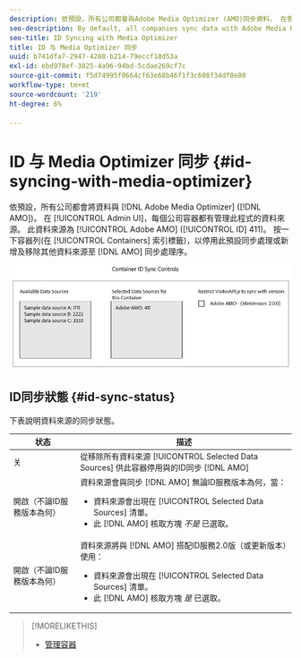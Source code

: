 ```yaml
---
description: 依預設，所有公司都會與Adobe Media Optimizer (AMO)同步資料。 在管理UI中，每個公司容器都有一個管理此程式的資料來源。 此資料來源為AdobeAMO (ID 411)。 按一下所選公司的容器列（在「容器」標籤下），以停用此預設同步處理，或在AMO同步處理流程中新增和移除其他資料來源。
seo-description: By default, all companies sync data with Adobe Media Optimizer (AMO). In the Admin UI, each company container has a data source that manages this process. This data source is Adobe AMO (ID 411). Click a container row (under the Containers tab) for a selected company to disable this default sync or to add and remove other data sources to the AMO sync process.
seo-title: ID Syncing with Media Optimizer
title: ID 与 Media Optimizer 同步
uuid: b741dfa7-2947-4288-b214-79eccf18d53a
exl-id: ebd978ef-3825-4a96-94bd-5cdae269cf7c
source-git-commit: f5d74995f0664cf63e68b46f1f3c608f34df0e80
workflow-type: tm+mt
source-wordcount: '219'
ht-degree: 6%

---
```


# ID 与 Media Optimizer 同步 {#id-syncing-with-media-optimizer}

依預設，所有公司都會將資料與 [!DNL Adobe Media Optimizer] ([!DNL AMO])。 在 [!UICONTROL Admin UI]，每個公司容器都有管理此程式的資料來源。 此資料來源為 [!UICONTROL Adobe AMO] ([!UICONTROL ID] 411)。 按一下容器列(在 [!UICONTROL Containers] 索引標籤)，以停用此預設同步處理或新增及移除其他資料來源至 [!DNL AMO] 同步處理序。

![](assets/id-sync.png)

## ID同步狀態 {#id-sync-status}

下表說明資料來源的同步狀態。

| 状态 | 描述 |
|------ | -------- |
| 关 | 從移除所有資料來源 [!UICONTROL Selected Data Sources] 供此容器停用與的ID同步 [!DNL AMO] |
| 開啟（不論ID服務版本為何） | 資料來源會與同步 [!DNL AMO] 無論ID服務版本為何，當： <ul><li>資料來源會出現在 [!UICONTROL Selected Data Sources] 清單。</li><li>此 [!DNL AMO] 核取方塊 *不是* 已選取。</li></ul> |
| 開啟（不論ID服務版本為何） | 資料來源將與 [!DNL AMO] 搭配ID服務2.0版（或更新版本）使用： <ul><li>資料來源會出現在 [!UICONTROL Selected Data Sources] 清單。</li><li>此 [!DNL AMO] 核取方塊 *是* 已選取。</li></ul> |

>[!MORELIKETHIS]
>
>* [管理容器](../companies/admin-manage-containers.md#task_61DB5CEECC5049DD8D059C642AC3F967)

